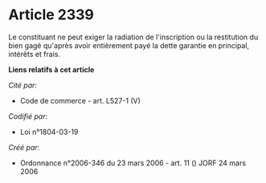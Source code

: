 # Article 2339

Le constituant ne peut exiger la radiation de l'inscription ou la restitution du bien gagé qu'après avoir entièrement payé la
dette garantie en principal, intérêts et frais.

**Liens relatifs à cet article**

_Cité par_:

  - Code de commerce - art. L527-1 (V)

_Codifié par_:

  - Loi n°1804-03-19

_Créé par_:

  - Ordonnance n°2006-346 du 23 mars 2006 - art. 11 () JORF 24 mars 2006
